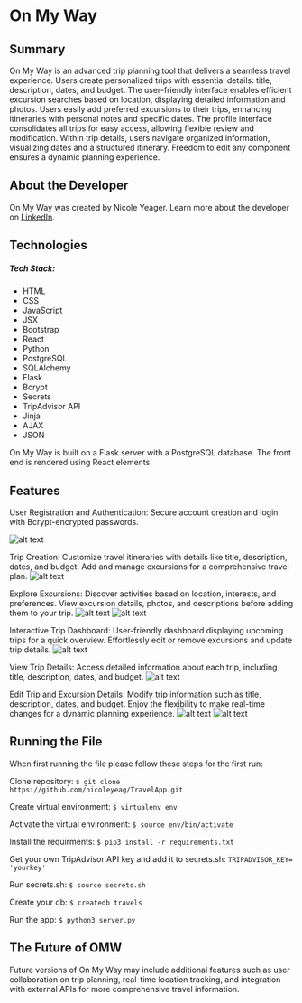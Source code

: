 # On My Way

## Summary
On My Way is an advanced trip planning tool that delivers a seamless travel experience. Users create personalized trips with essential details: title, description, dates, and budget. The user-friendly interface enables efficient excursion searches based on location, displaying detailed information and photos. Users easily add preferred excursions to their trips, enhancing itineraries with personal notes and specific dates. The profile interface consolidates all trips for easy access, allowing flexible review and modification. Within trip details, users navigate organized information, visualizing dates and a structured itinerary. Freedom to edit any component ensures a dynamic planning experience.

## About the Developer
On My Way was created by Nicole Yeager. Learn more about the developer on [LinkedIn](https://www.linkedin.com/in/nicoleyeager-thenydesign/).

## Technologies

##### Tech Stack:
- HTML
- CSS
- JavaScript
- JSX
- Bootstrap
- React
- Python
- PostgreSQL
- SQLAlchemy
- Flask
- Bcrypt
- Secrets
- TripAdvisor API
- Jinja
- AJAX
- JSON

On My Way is built on a Flask server with a PostgreSQL database. The front end is rendered using React elements

## Features
User Registration and Authentication:
Secure account creation and login with Bcrypt-encrypted passwords.

![alt text]("https://github.com/nicoleyeag/TravelApp/blob/main/static/img/OMW-signin.png" "authentication")

Trip Creation:
Customize travel itineraries with details like title, description, dates, and budget.
Add and manage excursions for a comprehensive travel plan.
![alt text]("https://github.com/nicoleyeag/TravelApp/blob/main/static/img/OMW-createtrip.png" "create-trip")

Explore Excursions:
Discover activities based on location, interests, and preferences.
View excursion details, photos, and descriptions before adding them to your trip.
![alt text]("https://github.com/nicoleyeag/TravelApp/blob/main/static/img/OMW-exploreexcursions.png" "explore1")
![alt text]("https://github.com/nicoleyeag/TravelApp/blob/main/static/img/OMW-exploreexcursions2.png" "explore2")

Interactive Trip Dashboard:
User-friendly dashboard displaying upcoming trips for a quick overview.
Effortlessly edit or remove excursions and update trip details.
![alt text]("https://github.com/nicoleyeag/TravelApp/blob/main/static/img/OMW-tripdash.png" "trip-dash")

View Trip Details:
Access detailed information about each trip, including title, description, dates, and budget.
![alt text]("https://github.com/nicoleyeag/TravelApp/blob/main/static/img/OMW-viewtrip.png" "view-trip")

Edit Trip and Excursion Details:
Modify trip information such as title, description, dates, and budget.
Enjoy the flexibility to make real-time changes for a dynamic planning experience.
![alt text]("https://github.com/nicoleyeag/TravelApp/blob/main/static/img/OMW-edittrip.png" "edit-trip")
![alt text]("https://github.com/nicoleyeag/TravelApp/blob/main/static/img/OMW-editexcursion.png" "edit-excursion")


## Running the File
When first running the file please follow these steps for the first run:

Clone repository:
``$ git clone https://github.com/nicoleyeag/TravelApp.git``

Create virtual environment:
``$ virtualenv env``

Activate the virtual environment:
``$ source env/bin/activate``

Install the requirments:
``$ pip3 install -r requirements.txt``

Get your own TripAdvisor API key and add it to secrets.sh:
``TRIPADVISOR_KEY= 'yourkey'``

Run secrets.sh:
``$ source secrets.sh``

Create your db:
``$ createdb travels``

Run the app:
``$ python3 server.py``

## The Future of OMW
Future versions of On My Way may include additional features such as user collaboration on trip planning, real-time location tracking, and integration with external APIs for more comprehensive travel information.